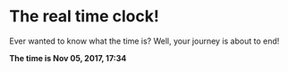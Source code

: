 # The real time clock!

Ever wanted to know what the time is? Well, your journey is about to end!

**The time is Nov 05, 2017, 17:34**